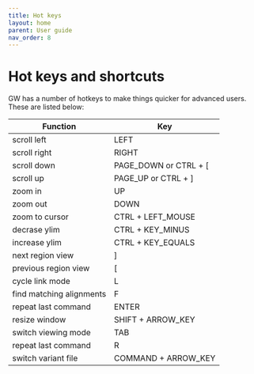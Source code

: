 ```yaml
---
title: Hot keys
layout: home
parent: User guide
nav_order: 8
---
```


# Hot keys and shortcuts

GW has a number of hotkeys to make things quicker for advanced users. These are listed below:


| Function                 | Key
|--------------------------|---
| scroll left              |LEFT
| scroll right             |RIGHT
| scroll down              |PAGE_DOWN or CTRL + [
| scroll up                |PAGE_UP or CTRL + ]
| zoom in                  |UP
| zoom out                 |DOWN
| zoom to cursor           |CTRL + LEFT_MOUSE
| decrase ylim             |CTRL + KEY_MINUS
| increase ylim            |CTRL + KEY_EQUALS
| next region view         |]
| previous region view     |[
| cycle link mode          |L
| find matching alignments |F
| repeat last command      |ENTER
| resize window            |SHIFT + ARROW_KEY
| switch viewing mode      |TAB
| repeat last command      |R
| switch variant file      |COMMAND + ARROW_KEY 